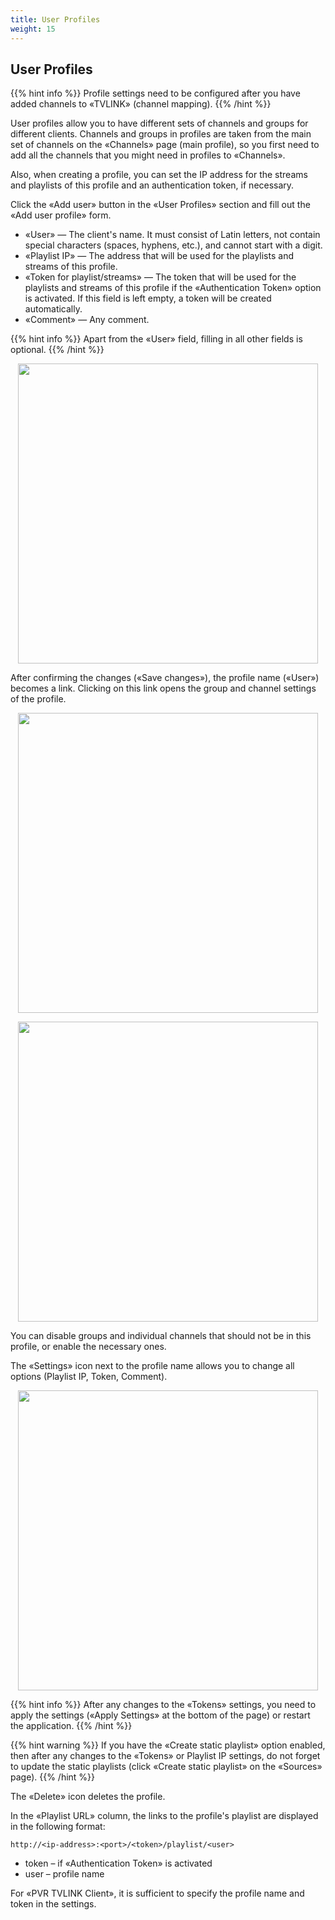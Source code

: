 ```yaml
---
title: User Profiles
weight: 15
---
```


## User Profiles

{{% hint info %}}
Profile settings need to be configured after you have added channels to «TVLINK» (channel mapping).
{{% /hint %}}

User profiles allow you to have different sets of channels and groups for different clients.
Channels and groups in profiles are taken from the main set of channels on the «Channels» page (main profile),
so you first need to add all the channels that you might need in profiles to «Channels».

Also, when creating a profile, you can set the IP address for the streams and playlists of this profile and an authentication token, if necessary.

Click the «Add user» button in the «User Profiles» section and fill out the «Add user profile» form.

+ «User» — The client's name. It must consist of Latin letters, not contain special characters (spaces, hyphens, etc.), and cannot start with a digit.
+ «Playlist IP» — The address that will be used for the playlists and streams of this profile.
+ «Token for playlist/streams» — The token that will be used for the playlists and streams of this profile if the «Authentication Token» option is activated.
If this field is left empty, a token will be created automatically.
+ «Comment» — Any comment.


{{% hint info %}}
Apart from the «User» field, filling in all other fields is optional.
{{% /hint %}}

<p align="center">
  <a href="/tvlink/profiles/01.png"><img src="/tvlink/profiles/01.png" width="480"/></a>
</p>

After confirming the changes («Save changes»), the profile name («User») becomes a link.
Clicking on this link opens the group and channel settings of the profile.

<p align="center">
  <a href="/tvlink/profiles/02.png"><img src="/tvlink/profiles/02.png" width="480"/></a>
</p>
<p align="center">
  <a href="/tvlink/profiles/03.png"><img src="/tvlink/profiles/03.png" width="480"/></a>
</p>

You can disable groups and individual channels that should not be in this profile, or enable the necessary ones.

The «Settings» icon next to the profile name allows you to change all options (Playlist IP, Token, Comment).

<p align="center">
  <a href="/tvlink/profiles/04.png"><img src="/tvlink/profiles/04.png" width="480"/></a>
</p>

{{% hint info %}}
After any changes to the «Tokens» settings, you need to apply the settings («Apply Settings» at the bottom of the page) or restart the application.
{{% /hint %}}

{{% hint warning %}}
If you have the «Create static playlist» option enabled, then after any changes to the «Tokens» or Playlist IP settings,
do not forget to update the static playlists (click «Create static playlist» on the «Sources» page).
{{% /hint %}}

The «Delete» icon deletes the profile.

In the «Playlist URL» column, the links to the profile's playlist are displayed in the following format:

    http://<ip-address>:<port>/<token>/playlist/<user>

+ token – if «Authentication Token» is activated
+ user – profile name

For «PVR TVLINK Client», it is sufficient to specify the profile name and token in the settings.
